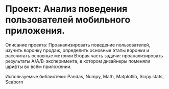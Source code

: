 # Проект: Анализ поведения пользователей мобильного приложения.

Описание проекта: Проанализировать поведение пользователей, изучить воронку продаж, определить основные этапы воронки и рассчитать основные метрики
Вторая часть задачи: проанализировать результаты A/A/B-эксперимента, в котором дизайнеры поменяли шрифты во всём приложении.

Используемые библиотеки: Pandas, Numpy, Math, Matplotlib, Scipy.stats, Seaborn